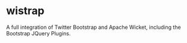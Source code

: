 wistrap
=======

A full integration of Twitter Bootstrap and Apache Wicket, including the Bootstrap JQuery Plugins.